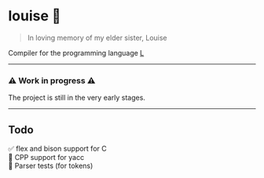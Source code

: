 # louise :milky_way:
> In loving memory of my elder sister, Louise

Compiler for the programming language [L](https://github.com/lukkelele/L)

---

### :warning: Work in progress :warning:
The project is still in the very early stages.

---

## Todo

:white_check_mark: flex and bison support for C<br>
:black_square_button: CPP support for yacc<br>
:black_square_button: Parser tests (for tokens)<br>
